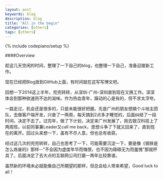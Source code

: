 ```yaml
---
layout: post
keywords: blog
description: blog
title: "All in the begin"
categories: [others]
tags: [others]
---
```

{% include codepiano/setup %}

####Overview

趁这几天空闲的时间，整理了一下自己的blog，也整理一下自己，准备迎接新工作。

现在已经把Blog放到GitHub上面，有时间就在这写写博文吧。

回想一下2014这上半年，兜兜转转，从深圳-广州-深圳直到现在又换工作。深深体会到那种欲速则不达的滋味。作为热血青年，躁动的心是有的，但不求太浮夸。

一路走过，机会还是很多的，只是未能很好把握。先是广州的朋友想搞个斗地主团队，去做客户端开发，兴奋了一两周，每天搞到2点多才睡觉的，后面纠结了一段时间，决定不去了。过完年，做了下计划，决定来广州发展了，刚去银汉科技上了两周班，以前同事兼Leader又call me back，思想斗争了下就又回来了，直到现在的离开。回过头来想一下，虽有不尽人意，但也总有收获。

经过这几次的兜兜转转，自己也思考了一下，可能需要沉淀一下，要是像《钢铁是怎么炼废的》那样--"不会因为虚度年华而悔恨，也不因为碌碌无为而羞愧"那就杯具了。后面决定了去大点的互联网公司打磨一两年比较靠谱。

虽然新的环境未必就能像自己所期望的那样，但总会给人带来希望，Good luck to all！